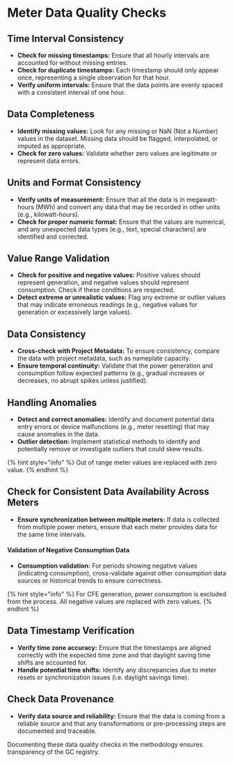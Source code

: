 # Meter Data Quality Checks

## **Time Interval Consistency**

* **Check for missing timestamps:** Ensure that all hourly intervals are accounted for without missing entries.
* **Check for duplicate timestamps:** Each timestamp should only appear once, representing a single observation for that hour.
* **Verify uniform intervals:** Ensure that the data points are evenly spaced with a consistent interval of one hour.

## **Data Completeness**

* **Identify missing values:** Look for any missing or NaN (Not a Number) values in the dataset. Missing data should be flagged, interpolated, or imputed as appropriate.
* **Check for zero values:** Validate whether zero values are legitimate or represent data errors.

## **Units and Format Consistency**

* **Verify units of measurement:** Ensure that all the data is in megawatt-hours (MWh) and convert any data that may be recorded in other units (e.g., kilowatt-hours).
* **Check for proper numeric format:** Ensure that the values are numerical, and any unexpected data types (e.g., text, special characters) are identified and corrected.

## **Value Range Validation**

* **Check for positive and negative values:** Positive values should represent generation, and negative values should represent consumption. Check if these conditions are respected.
* **Detect extreme or unrealistic values:** Flag any extreme or outlier values that may indicate erroneous readings (e.g., negative values for generation or excessively large values).

## **Data Consistency**

* **Cross-check with Project Metadata:** To ensure consistency, compare the data with project metadata, such as nameplate capacity.
* **Ensure temporal continuity:** Validate that the power generation and consumption follow expected patterns (e.g., gradual increases or decreases, no abrupt spikes unless justified).

## **Handling Anomalies**

* **Detect and correct anomalies:** Identify and document potential data entry errors or device malfunctions (e.g., meter resetting) that may cause anomalies in the data.
* **Outlier detection:** Implement statistical methods to identify and potentially remove or investigate outliers that could skew results.

{% hint style="info" %}
Out of range meter values are replaced with zero value.
{% endhint %}

## **Check for Consistent Data Availability Across Meters**

* **Ensure synchronization between multiple meters:** If data is collected from multiple power meters, ensure that each meter provides data for the same time intervals.

#### **Validation of Negative Consumption Data**

* **Consumption validation:** For periods showing negative values (indicating consumption), cross-validate against other consumption data sources or historical trends to ensure correctness.

{% hint style="info" %}
For CFE generation, power consumption is excluded from the process. All negative values are replaced with zero values.&#x20;
{% endhint %}

## **Data Timestamp Verification**

* **Verify time zone accuracy:** Ensure that the timestamps are aligned correctly with the expected time zone and that daylight saving time shifts are accounted for.
* **Handle potential time shifts:** Identify any discrepancies due to meter resets or synchronization issues (i.e. daylight savings time).

## **Check Data Provenance**

* **Verify data source and reliability:** Ensure that the data is coming from a reliable source and that any transformations or pre-processing steps are documented and traceable.

Documenting these data quality checks in the methodology ensures transparency of the GC registry.

